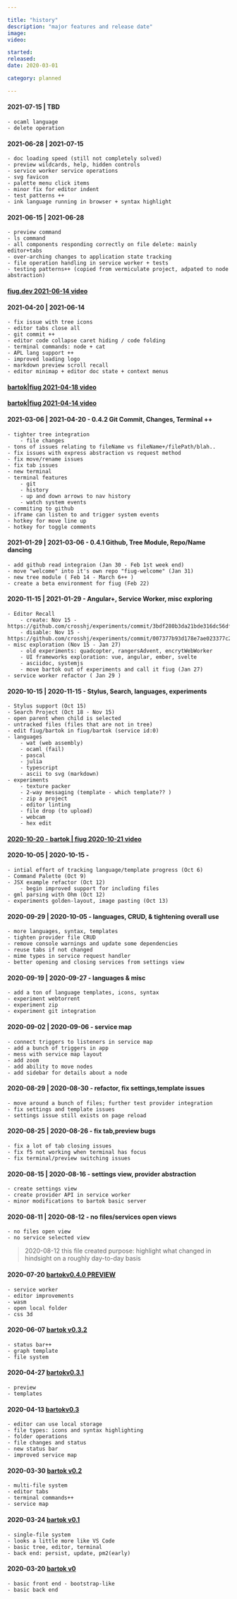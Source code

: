 ```yaml
---

title: "history"
description: "major features and release date"
image:
video:

started:
released:
date: 2020-03-01

category: planned

---
```


#### 2021-07-15 | TBD
	- ocaml language
	- delete operation

#### 2021-06-28 | 2021-07-15
	- doc loading speed (still not completely solved)
	- preview wildcards, help, hidden controls
	- service worker service operations
	- svg favicon
	- palette menu click items
	- minor fix for editor indent
	- test patterns ++
	- ink language running in browser + syntax highlight

#### 2021-06-15 | 2021-06-28
	- preview command
	- ls command
	- all components responding correctly on file delete: mainly editor+tabs
	- over-arching changes to application state tracking
	- file operation handling in service worker + tests
	- testing patterns++ (copied from vermiculate project, adpated to node abstraction)

#### [fiug.dev 2021-06-14 video](https://www.youtube.com/watch?v=zDPFYCLt_rE)

#### 2021-04-20 | 2021-06-14
	- fix issue with tree icons
	- editor tabs close all
	- git commit ++
	- editor code collapse caret hiding / code folding
	- terminal commands: node + cat
	- APL lang support ++
	- improved loading logo
	- markdown preview scroll recall
	- editor minimap + editor doc state + context menus

#### [bartok|fiug 2021-04-18 video](https://www.youtube.com/watch?v=ODoJo1G39Kw)

#### [bartok|fiug 2021-04-14 video](https://www.youtube.com/watch?v=jxTI9ICtAj8)

#### 2021-03-06 | 2021-04-20 - 0.4.2 Git Commit, Changes, Terminal ++
	- tighter tree integration
		- file changes
	- tons of issues relating to fileName vs fileName+/filePath/blah..
	- fix issues with express abstraction vs request method
	- fix move/rename issues
	- fix tab issues
	- new terminal
	- terminal features
		- git
		- history
		- up and down arrows to nav history
		- watch system events
	- commiting to github
	- iframe can listen to and trigger system events
	- hotkey for move line up
	- hotkey for toggle comments

#### 2021-01-29 | 2021-03-06 - 0.4.1 Github, Tree Module, Repo/Name dancing
	- add github read integraion (Jan 30 - Feb 1st week end)
	- move "welcome" into it's own repo "fiug-welcome" (Jan 31)
	- new tree module ( Feb 14 - March 6++ )
	- create a beta environment for fiug (Feb 22)

#### 2020-11-15 | 2021-01-29 - Angular+, Service Worker, misc exploring
	- Editor Recall
		- create: Nov 15 - https://github.com/crosshj/experiments/commit/3bdf280b3da21bde316dc56df7fc852fe5f94ffb
		- disable: Nov 15 - https://github.com/crosshj/experiments/commit/007377b93d178e7ae023377c23b508eeacb35518 
	- misc exploration (Nov 15 - Jan 27)
		- old experiments: quadcopter, rangersAdvent, encrytWebWorker
		- UI frameworks exploration: vue, angular, ember, svelte
		- asciidoc, systemjs
		- move bartok out of experiments and call it fiug (Jan 27)
	- service worker refactor ( Jan 29 )

#### 2020-10-15 | 2020-11-15 - Stylus, Search, languages, experiments
	- Stylus support (Oct 15)
	- Search Project (Oct 18 - Nov 15)
	- open parent when child is selected
	- untracked files (files that are not in tree)
	- edit fiug/bartok in fiug/bartok (service id:0)
	- languages
		- wat (web assembly)
		- ocaml (fail)
		- pascal
		- julia
		- typescript
		- ascii to svg (markdown)
	- experiments
		- texture packer
		- 2-way messaging (template - which template?? )
		- zip a project
		- editor linting
		- file drop (to upload)
		- webcam
		- hex edit
		
#### [2020-10-20 - bartok | fiug 2020-10-21 video](https://www.youtube.com/watch?v=UVkLaif92Xg)

#### 2020-10-05 | 2020-10-15 -
	- intial effort of tracking language/template progress (Oct 6)
	- Command Palette (Oct 9)
	- JSX example refactor (Oct 12)
		- begin improved support for including files
	- gml parsing with Ohm (Oct 12)
	- experiments golden-layout, image pasting (Oct 13)

#### 2020-09-29 | 2020-10-05 - languages, CRUD, & tightening overall use
	- more languages, syntax, templates
	- tighten provider file CRUD
	- remove console warnings and update some dependencies
	- reuse tabs if not changed
	- mime types in service request handler
	- better opening and closing services from settings view

#### 2020-09-19 | 2020-09-27 - languages & misc
	- add a ton of language templates, icons, syntax
	- experiment webtorrent
	- experiment zip
	- experiment git integration

#### 2020-09-02 | 2020-09-06 - service map
	- connect triggers to listeners in service map
	- add a bunch of triggers in app
	- mess with service map layout
	- add zoom
	- add ability to move nodes
	- add sidebar for details about a node

#### 2020-08-29 | 2020-08-30 - refactor, fix settings,template issues
	- move around a bunch of files; further test provider integration
	- fix settings and template issues
	- settings issue still exists on page reload

#### 2020-08-25 | 2020-08-26 - fix tab,preview bugs
	- fix a lot of tab closing issues
	- fix f5 not working when terminal has focus
	- fix terminal/preview switching issues

#### 2020-08-15 | 2020-08-16 - settings view, provider abstraction
	- create settings view
	- create provider API in service worker
	- minor modifications to bartok basic server

#### 2020-08-11 | 2020-08-12 - no files/services open views
	- no files open view
	- no service selected view


> 2020-08-12 this file created
> purpose: highlight what changed in hindsight on a roughly day-to-day basis


#### 2020-07-20 [bartokv0.4.0 PREVIEW](https://www.youtube.com/watch?v=_wWBVz9gvSk)
	- service worker
	- editor improvements
	- wasm
	- open local folder
	- css 3d

#### 2020-06-07 [bartok v0.3.2](https://www.youtube.com/watch?v=lPs6YQCHlc4)
	- status bar++
	- graph template
	- file system

#### 2020-04-27 [bartokv0.3.1](https://www.youtube.com/watch?v=1pV9gX1ida0)
	- preview
	- templates

#### 2020-04-13 [bartokv0.3](https://www.youtube.com/watch?v=LAKMr2ARd34)
	- editor can use local storage
	- file types: icons and syntax highlighting
	- folder operations
	- file changes and status
	- new status bar
	- improved service map

#### 2020-03-30 [bartok v0.2](https://www.youtube.com/watch?v=NJc68mc8Wag)
	- multi-file system
	- editor tabs
	- terminal commands++
	- service map

#### 2020-03-24 [bartok v0.1](https://www.youtube.com/watch?v=nFXOxs-oDMA)
	- single-file system
	- looks a little more like VS Code
	- basic tree, editor, terminal
	- back end: persist, update, pm2(early)

#### 2020-03-20 [bartok v0](https://www.youtube.com/watch?v=yKxyX_6NMZQ)
	- basic front end - bootstrap-like
	- basic back end
